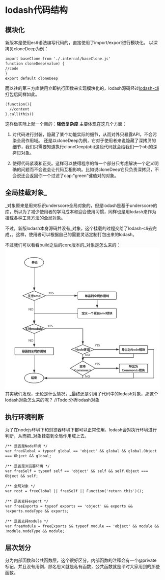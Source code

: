 # lodash代码结构

## 模块化
新版本是使用es6语法编写代码的，直接使用了import/export进行模块化。
以深拷贝cloneDeep为例：
```
import baseClone from './.internal/baseClone.js'
function cloneDeep(value) {
//code
}
export default cloneDeep
```
而以往的第三方库使用立即执行函数来实现模块化的，lodash源码经过[lodash-cli](https://github.com/lodash-archive/lodash-cli)打包后同样如此。
```
(function(){
  //content
}.call(this))
```
这样做实际上就一个目的：**降低复杂度**
主要体现在这几个方面：
1. 对代码进行封装，隐藏了某个功能实际的细节，从而对外只暴露API，不会污染全局作用域。
还是以cloneDeep为例，它对于使用者来说隐藏了深拷贝的细节，我们只需要知道执行cloneDeep(obj)这段代码就会给我们一个obj的深拷贝对象。

2. 使得代码紧凑和正交。这样可以使得程序的每一个部分只考虑解决一个定义明确的问题而不会说会让代码互相影响。比如说cloneDeep它只负责深拷贝，不会说还会返回你一个过滤了cap:"green"键值对的对象。

## 全局挂载对象_
\_对象原来是用来标识underscore全局对象的，但是lodash是基于underscore的库，所以为了减少使用者的学习成本和迎合使用习惯，同样也是用lodash来作为挂载各种工具方法的全局对象。

不过，新版lodash本身源码并没有_对象，这个挂载的过程交给了lodash-cli去完成，。这样，使用者可以根据自己的需要灵活定制打包出来的lodash。

不过我们可以看看build之后的core版本的_对象是怎么来的：
![\_对象的来源-根据core版本的3806-3829行代码逻辑绘出](../assets/mount_lodash_flowchart.png)
其实我们发现，无论是什么情况，\_最终还是引用了代码中的lodash对象，那这个lodash对象怎么来的呢？
//Todo:分析lodash对象

## 执行环境判断
为了在nodejs环境下和浏览器环境下都可以正常使用，lodash会对执行环境进行判断，从而把_对象挂载到全局作用域上去。

```
/** 是否是Node环境 */
var freeGlobal = typeof global == 'object' && global && global.Object === Object && global;

/** 是否是浏览器环境 */
var freeSelf = typeof self == 'object' && self && self.Object === Object && self;

/** 全局对象 */
var root = freeGlobal || freeSelf || Function('return this')();

/** 是否支持export */
var freeExports = typeof exports == 'object' && exports && !exports.nodeType && exports;

/** 是否支持module */
var freeModule = freeExports && typeof module == 'object' && module && !module.nodeType && module;

```
## 层次划分
分为内部函数和公共函数层，这个很好区分，内部函数的注释会有一个@private标记，并且没有用例，顾名思义就是私有函数，公共函数就是平时大家用到的那些函数。


